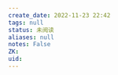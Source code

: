 ```yaml
---
create_date: 2022-11-23 22:42
tags: null
status: 未阅读 
aliases: null
notes: False
ZK: 
uid: 
---
```



